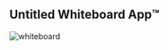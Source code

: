 ## Untitled Whiteboard App™️

![whiteboard](https://user-images.githubusercontent.com/10601293/235379862-01322057-d266-4d35-aa0a-2c6fd025ad15.png)
